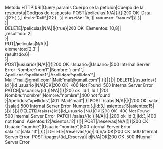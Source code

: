 Metodo HTTP|URI|Query params|Cuerpo de la petición|Cuerpo de la respuesta|Codigos de respuesta 
POST|/peliculas|N/A|{|{[|200 OK 
			Data:{|P1:{..},|
			titulo:”Peli”,|P2:{…}|
			duración: 1h,|]|
			resumen: “resum”|}|
			}|	
			}|	
DELETE|/peliculas|N/A|{|{true}|200 OK 
			Elementos:[10,8]|	
			,resultado: 2|	
			}|	
PUT|/peliculas|N/A|{|	
			elementos:[2,3],|	
			resultado:6|	
			}|	
POST|/usuarios|N/A|{|{|200 OK 
			Usuario:{|Usuario:{|500 Internal Server Error 
			Nombre:”nom1”,|Nombre:”nom1”,|
			Apellidos:”apellidos1”,|Apellidos:”apellidos1”,|
			Mail:”mail@gmail.com”|Mail:”mail@gmail.com”|
			}|}|
			}|}|
DELETE|/usuarios/{ id }|id_usuario |N/A|OK|200 OK 
					400 Not Found 
					500 Internal Server Error 
PATCH|/usuarios/{id }|N/A|{|{|200 ok 
			Id:1,|Id:1,|201  
			Nombre:”nombre”|Nombre:”nombre”,|400 not found 
			}|Apellidos:”apellidos”,|401 
				Mail:”mail”|
				}|
POST|/salas|N/A|{|{|200 OK 
			sala:{|sala:{|500 Internal Server Error 
			Numero:3,|id:3,|
			asientos:15|asientos:15|
			}|}|
			}|}|
DELETE|/salas/{ id }|id_usuario |N/A|OK|200 OK 
					400 Not Found 
					500 Internal Server Error 
PATCH|/salas/{id }|N/A|{|{|200 ok 
			Id:3,|Id:3,|400 not found 
			Asientos:12|Asientos:12|
			}|}|
POST|/reservas|N/A|{|{|200 OK 
			Usuario:”nombre”,|Usuario:”nombre”,|500 Internal Server Error 
			sala:”3”|sala:”3”|
			}|}|
DETELE|/reservas/{id}|id|n/a|OK|200 OK 
					500 Internal Server Error 
POST|/pagos/{id_Reserva}|id|N/A|OK|200 OK 
					500 INternal Server Error 
